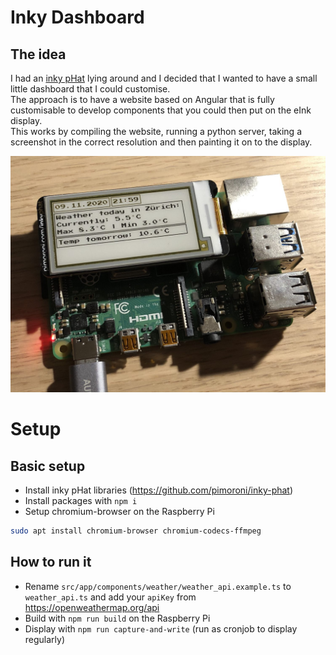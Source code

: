 
# Inky Dashboard

## The idea
I had an [inky pHat](https://shop.pimoroni.com/products/inky-phat?variant=12549254905939) lying around and I decided that I wanted to have a small little dashboard that I could customise.  
The approach is to have a website based on Angular that is fully customisable to develop components that you could then put on the eInk display.  
This works by compiling the website, running a python server, taking a screenshot in the correct resolution and then painting it on to the display.

![alt text](img/image.jpg "Logo Title Text 1")


# Setup

## Basic setup
- Install inky pHat libraries (https://github.com/pimoroni/inky-phat)
- Install packages with `npm i`
- Setup chromium-browser on the Raspberry Pi
```bash
sudo apt install chromium-browser chromium-codecs-ffmpeg
```

## How to run it
- Rename `src/app/components/weather/weather_api.example.ts` to `weather_api.ts` and add your `apiKey` from https://openweathermap.org/api
- Build with `npm run build` on the Raspberry Pi
- Display with `npm run capture-and-write` (run as cronjob to display regularly)
